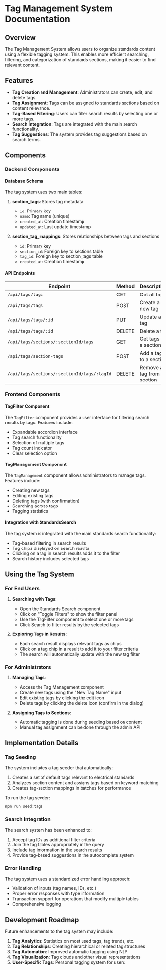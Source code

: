 # Tag Management System Documentation

## Overview

The Tag Management System allows users to organize standards content using a flexible tagging system. This enables more efficient searching, filtering, and categorization of standards sections, making it easier to find relevant content.

## Features

- **Tag Creation and Management**: Administrators can create, edit, and delete tags.
- **Tag Assignment**: Tags can be assigned to standards sections based on content relevance.
- **Tag-Based Filtering**: Users can filter search results by selecting one or more tags.
- **Search Integration**: Tags are integrated with the main search functionality.
- **Tag Suggestions**: The system provides tag suggestions based on search terms.

## Components

### Backend Components

#### Database Schema

The tag system uses two main tables:

1. **section_tags**: Stores tag metadata
   - `id`: Primary key
   - `name`: Tag name (unique)
   - `created_at`: Creation timestamp
   - `updated_at`: Last update timestamp

2. **section_tag_mappings**: Stores relationships between tags and sections
   - `id`: Primary key
   - `section_id`: Foreign key to sections table
   - `tag_id`: Foreign key to section_tags table
   - `created_at`: Creation timestamp

#### API Endpoints

| Endpoint | Method | Description |
|----------|--------|-------------|
| `/api/tags/tags` | GET | Get all tags |
| `/api/tags/tags` | POST | Create a new tag |
| `/api/tags/tags/:id` | PUT | Update a tag |
| `/api/tags/tags/:id` | DELETE | Delete a tag |
| `/api/tags/sections/:sectionId/tags` | GET | Get tags for a section |
| `/api/tags/section-tags` | POST | Add a tag to a section |
| `/api/tags/sections/:sectionId/tags/:tagId` | DELETE | Remove a tag from a section |

### Frontend Components

#### TagFilter Component

The `TagFilter` component provides a user interface for filtering search results by tags. Features include:

- Expandable accordion interface
- Tag search functionality
- Selection of multiple tags
- Tag count indicator
- Clear selection option

#### TagManagement Component

The `TagManagement` component allows administrators to manage tags. Features include:

- Creating new tags
- Editing existing tags
- Deleting tags (with confirmation)
- Searching across tags
- Tagging statistics

#### Integration with StandardsSearch

The tag system is integrated with the main standards search functionality:

- Tag-based filtering in search results
- Tag chips displayed on search results
- Clicking on a tag in search results adds it to the filter
- Search history includes selected tags

## Using the Tag System

### For End Users

1. **Searching with Tags**:
   - Open the Standards Search component
   - Click on "Toggle Filters" to show the filter panel
   - Use the TagFilter component to select one or more tags
   - Click Search to filter results by the selected tags

2. **Exploring Tags in Results**:
   - Each search result displays relevant tags as chips
   - Click on a tag chip in a result to add it to your filter criteria
   - The search will automatically update with the new tag filter

### For Administrators

1. **Managing Tags**:
   - Access the Tag Management component
   - Create new tags using the "New Tag Name" input
   - Edit existing tags by clicking the edit icon
   - Delete tags by clicking the delete icon (confirm in the dialog)

2. **Assigning Tags to Sections**:
   - Automatic tagging is done during seeding based on content
   - Manual tag assignment can be done through the admin API

## Implementation Details

### Tag Seeding

The system includes a tag seeder that automatically:

1. Creates a set of default tags relevant to electrical standards
2. Analyzes section content and assigns tags based on keyword matching
3. Creates tag-section mappings in batches for performance

To run the tag seeder:

```bash
npm run seed:tags
```

### Search Integration

The search system has been enhanced to:

1. Accept tag IDs as additional filter criteria
2. Join the tag tables appropriately in the query
3. Include tag information in the search results
4. Provide tag-based suggestions in the autocomplete system

### Error Handling

The tag system uses a standardized error handling approach:

- Validation of inputs (tag names, IDs, etc.)
- Proper error responses with type information
- Transaction support for operations that modify multiple tables
- Comprehensive logging

## Development Roadmap

Future enhancements to the tag system may include:

1. **Tag Analytics**: Statistics on most used tags, tag trends, etc.
2. **Tag Relationships**: Creating hierarchical or related tag structures
3. **Tag Automation**: Improved automatic tagging using NLP
4. **Tag Visualization**: Tag clouds and other visual representations
5. **User-Specific Tags**: Personal tagging system for users 